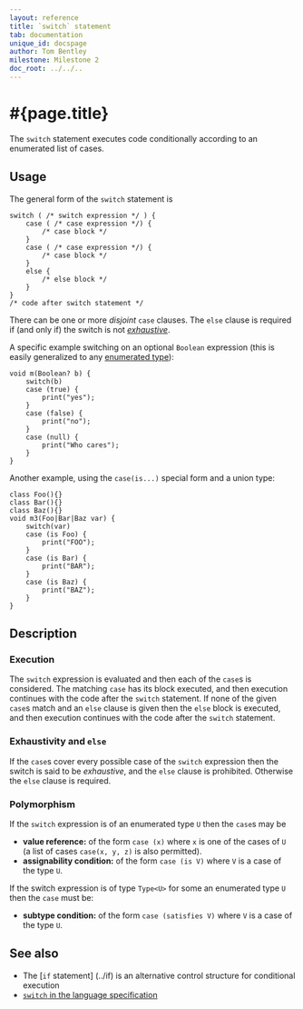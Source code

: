 ```yaml
---
layout: reference
title: `switch` statement
tab: documentation
unique_id: docspage
author: Tom Bentley
milestone: Milestone 2
doc_root: ../../..
---
```


# #{page.title}

The `switch` statement executes code conditionally according to an enumerated 
list of cases.

## Usage 

The general form of the `switch` statement is

<!-- no-check -->
    switch ( /* switch expression */ ) {
        case ( /* case expression */) {
            /* case block */
        }
        case ( /* case expression */) {
            /* case block */
        }
        else {
            /* else block */
        }
    }
    /* code after switch statement */

There can be one or more *disjoint* `case` clauses. 
The `else` clause is required if (and only if) the switch is not 
[*exhaustive*](#exhaustivity_and_else).

A specific example switching on an optional `Boolean` expression
(this is easily generalized to any [enumerated type](../../type/#enumerated_types)):

    void m(Boolean? b) {
        switch(b)
        case (true) {
            print("yes");
        }
        case (false) {
            print("no");
        }
        case (null) {
            print("Who cares");
        }
    }

Another example, using the `case(is...)` special form and a union type:

    class Foo(){}
    class Bar(){}
    class Baz(){}
    void m3(Foo|Bar|Baz var) {
        switch(var)
        case (is Foo) {
            print("FOO");
        }
        case (is Bar) {
            print("BAR");
        }
        case (is Baz) {
            print("BAZ");
        }
    }

## Description

### Execution

The `switch` expression is evaluated and then each of the `case`s is considered. 
The matching `case` has its block executed, and then execution 
continues with the code after the `switch` statement. 
If none of the given `case`s match and an `else` clause is given then the 
`else` block is executed, and then execution 
continues with the code after the `switch` statement. 

### Exhaustivity and `else`

If the `case`s cover every possible case of the `switch` expression then the 
switch is said to be *exhaustive*, and the `else` clause is prohibited. 
Otherwise the `else` clause is required.

### Polymorphism

If the `switch` expression is of an enumerated type `U` then the 
`case`s may be

* **value reference:** of the form `case (x)` where `x` is one of the cases 
  of `U` (a list of cases `case(x, y, z)` is also permitted).
* **assignability condition:** of the form `case (is V)` where `V` is a case 
  of the type `U`.

If the switch expression is of type `Type<U>` for some an enumerated type `U` 
then the `case` must be:

* **subtype condition:** of the form `case (satisfies V)` where `V` is a case 
  of the type `U`.

## See also

* The [`if` statement] (../if) is an alternative control structure for 
  conditional execution
* [`switch` in the language specification](#{page.doc_root}/#{site.urls.spec_relative}#switchcaseelse)

